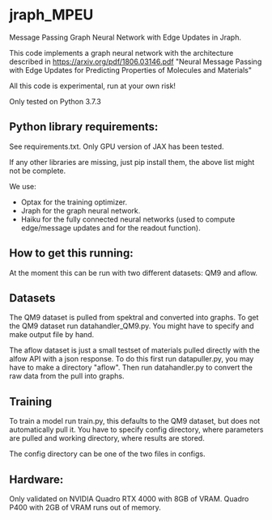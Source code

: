 # jraph_MPEU
Message Passing Graph Neural Network with Edge Updates in Jraph.

This code implements a graph neural network with the architecture described in
https://arxiv.org/pdf/1806.03146.pdf
"Neural Message Passing with Edge Updates for
Predicting Properties of Molecules and Materials"

All this code is experimental, run at your own risk!

Only tested on Python 3.7.3

## Python library requirements:  
See requirements.txt. Only GPU version of JAX has been tested.

If any other libraries are missing, just pip install them, the above list might not be complete.

We use:
- Optax for the training optimizer.
- Jraph for the graph neural network.
- Haiku for the fully connected neural networks (used to compute edge/message updates and for the readout function).


## How to get this running:  
At the moment this can be run with two different datasets: QM9 and aflow.

## Datasets
The QM9 dataset is pulled from spektral and converted into graphs.
To get the QM9 dataset run datahandler_QM9.py. You might have to specify and make output file by hand.

The aflow dataset is just a small testset of materials pulled directly with the alfow API with a json response.
To do this first run datapuller.py, you may have to make a directory "aflow".
Then run datahandler.py to convert the raw data from the pull into graphs.

## Training
To train a model run train.py, this defaults to the QM9 dataset, but does not automatically pull it. You have to specify config directory, where parameters are pulled and working directory, where results are stored.

The config directory can be one of the two files in configs.

## Hardware:  
Only validated on NVIDIA Quadro RTX 4000 with 8GB of VRAM. Quadro P400 with 2GB of VRAM runs out of memory.



